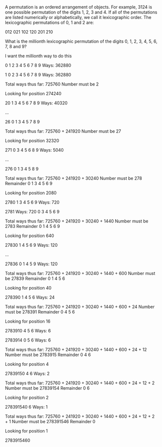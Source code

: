 A permutation is an ordered arrangement of objects. For example, 3124 is one possible permutation of the digits 1, 2, 3 and 4. If all of the permutations are listed numerically or alphabetically, we call it lexicographic order. The lexicographic permutations of 0, 1 and 2 are:

012   021   102   120   201   210

What is the millionth lexicographic permutation of the digits 0, 1, 2, 3, 4, 5, 6, 7, 8 and 9?






I want the millionth way to do this

0
1 2 3 4 5 6 7 8 9
Ways: 362880

1
0 2 3 4 5 6 7 8 9
Ways: 362880

Total ways thus far: 725760
Number must be 2




Looking for position 274240

20
1 3 4 5 6 7 8 9
Ways: 40320

...

26
0 1 3 4 5 7 8 9

Total ways thus far: 725760 + 241920
Number must be 27





Looking for position 32320

271
0 3 4 5 6 8 9
Ways: 5040

...

276
0 1 3 4 5 8 9

Total ways thus far: 725760 + 241920 + 30240
Number must be 278
Remainder 0 1 3 4 5 6 9





Looking for position 2080

2780
1 3 4 5 6 9
Ways: 720

2781
Ways: 720
0 3 4 5 6 9

Total ways thus far: 725760 + 241920 + 30240 + 1440
Number must be 2783
Remainder 0 1 4 5 6 9




Looking for position 640

27830
1 4 5 6 9
Ways: 120

...

27836
0 1 4 5 9
Ways: 120

Total ways thus far: 725760 + 241920 + 30240 + 1440 + 600
Number must be 27839
Remainder 0 1 4 5 6





Looking for position 40

278390
1 4 5 6
Ways: 24

Total ways thus far: 725760 + 241920 + 30240 + 1440 + 600 + 24
Number must be 278391
Remainder 0 4 5 6




Looking for position 16

2783910
4 5 6
Ways: 6

2783914
0 5 6
Ways: 6

Total ways thus far: 725760 + 241920 + 30240 + 1440 + 600 + 24 + 12
Number must be 2783915
Remainder 0 4 6




Looking for position 4

27839150
4 6
Ways: 2

Total ways thus far: 725760 + 241920 + 30240 + 1440 + 600 + 24 + 12 + 2
Number must be 27839154
Remainder 0 6




Looking for position 2

278391540
6
Ways: 1

Total ways thus far: 725760 + 241920 + 30240 + 1440 + 600 + 24 + 12 + 2 + 1
Number must be 278391546
Remainder 0


Looking for position 1

2783915460

